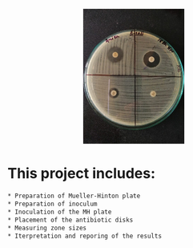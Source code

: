 <p align="center"><img width="40%" src="Kirby-Bauer Disk Diffusion Susceptibility Test.jpg" /></p>


# This project includes:


	* Preparation of Mueller-Hinton plate
	* Preparation of inoculum
	* Inoculation of the MH plate
	* Placement of the antibiotic disks
	* Measuring zone sizes
	* Iterpretation and reporing of the results